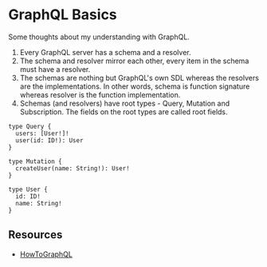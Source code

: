 # GraphQL Basics

Some thoughts about my understanding with GraphQL.

1. Every GraphQL server has a schema and a resolver.
2. The schema and resolver mirror each other, every item in the schema must have a resolver.
3. The schemas are nothing but GraphQL's own SDL whereas the resolvers are the implementations. In other words, schema is function signature whereas resolver is the function implementation.
4. Schemas (and resolvers) have root types - Query, Mutation and Subscription. The fields on the root types are called root fields.

```
type Query {
  users: [User!]!
  user(id: ID!): User
}

type Mutation {
  createUser(name: String!): User!
}

type User {
  id: ID!
  name: String!
}
```

## Resources

- [HowToGraphQL](https://www.howtographql.com/basics/0-introduction/)
